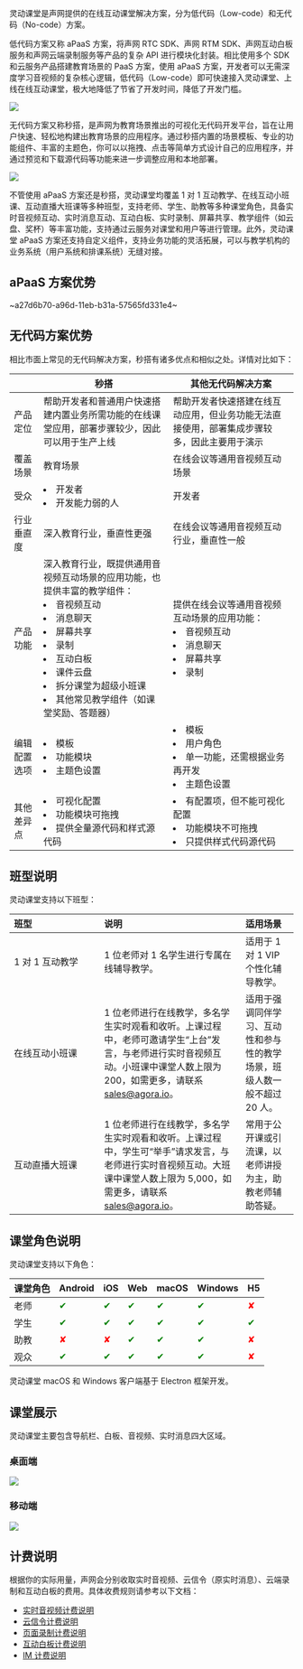 灵动课堂是声网提供的在线互动课堂解决方案，分为低代码（Low-code）和无代码（No-code）方案。

低代码方案又称 aPaaS 方案，将声网 RTC SDK、声网 RTM SDK、声网互动白板服务和声网云端录制服务等产品的复杂 API 进行模块化封装。相比使用多个 SDK 和云服务产品搭建教育场景的 PaaS 方案，使用 aPaaS 方案，开发者可以无需深度学习音视频的复杂核心逻辑，低代码（Low-code）即可快速接入灵动课堂、上线在线互动课堂，极大地降低了节省了开发时间，降低了开发门槛。

![](https://web-cdn.agora.io/docs-files/1654068243051)

无代码方案又称秒搭，是声网为教育场景推出的可视化无代码开发平台，旨在让用户快速、轻松地构建出教育场景的应用程序。通过秒搭内置的场景模板、专业的功能组件、丰富的主题色，你可以以拖拽、点击等简单方式设计自己的应用程序，并通过预览和下载源代码等功能来进一步调整应用和本地部署。

![](https://web-cdn.agora.io/docs-files/1666602776342)

不管使用 aPaaS 方案还是秒搭，灵动课堂均覆盖 1 对 1 互动教学、在线互动小班课、互动直播大班课等多种班型，支持老师、学生、助教等多种课堂角色，具备实时音视频互动、实时消息互动、互动白板、实时录制、屏幕共享、教学组件（如云盘、奖杯）等丰富功能，支持通过云服务对课堂和用户等进行管理。此外，灵动课堂 aPaaS 方案还支持自定义组件，支持业务功能的灵活拓展，可以与教学机构的业务系统（用户系统和排课系统）无缝对接。


## aPaaS 方案优势

~a27d6b70-a96d-11eb-b31a-57565fd331e4~

## 无代码方案优势

相比市面上常见的无代码解决方案，秒搭有诸多优点和相似之处。详情对比如下：

|   | 秒搭   | 其他无代码解决方案   |
|-----|-----|-----|
| 产品定位    | 帮助开发者和普通用户快速搭建内置业务所需功能的在线课堂应用，部署步骤较少，因此可以用于生产上线 | 帮助开发者快速搭建在线互动应用，但业务功能无法直接使用，部署集成步骤较多，因此主要用于演示|
| 覆盖场景        | 教育场景                                    | 在线会议等通用音视频互动场景|
| 受众 | <li>开发者</li><li>开发能力弱的人</li> | 开发者  |
| 行业垂直度 | 深入教育行业，垂直性更强 | 在线会议等通用音视频互动行业，垂直性一般 |
| 产品功能     | 深入教育行业，既提供通用音视频互动场景的应用功能，也提供丰富的教学组件：<li>音视频互动</li><li>消息聊天</li><li>屏幕共享</li><li>录制</li><li>互动白板</li><li>课件云盘</li><li>拆分课堂为超级小班课</li><li>其他常见教学组件（如课堂奖励、答题器）</li>| 提供在线会议等通用音视频互动场景的应用功能：<li>音视频互动</li><li>消息聊天</li><li>屏幕共享</li><li>录制</li> |
| 编辑配置选项                 | <li>模板</li><li>功能模块</li><li>主题色设置</li>    | <li>模板</li><li>用户角色</li><li>单一功能，还需根据业务再开发</li><li>主题色设置</li>    |
| 其他差异点                       | <li>可视化配置</li><li>功能模块可拖拽</li><li>提供全量源代码和样式源代码</li> | <li>有配置项，但不能可视化配置</li><li>功能模块不可拖拽</li><li>只提供样式代码源代码  |

## 班型说明

灵动课堂支持以下班型：

| <span style="white-space:nowrap;">班型&emsp;&emsp;&emsp;&emsp;&emsp;&emsp;&emsp;</span> | 说明                                                         | 适用场景                                                     |
| :----------------------------------------------------------- | :----------------------------------------------------------- | :----------------------------------------------------------- |
| 1 对 1 互动教学                                              | 1 位老师对 1 名学生进行专属在线辅导教学。                    | 适用于 1 对 1 VIP 个性化辅导教学。                           |
| 在线互动小班课                                               | 1 位老师进行在线教学，多名学生实时观看和收听。上课过程中，老师可邀请学生“上台”发言，与老师进行实时音视频互动。小班课中课堂人数上限为 200，如需更多，请联系 sales@agora.io。 | 适用于强调同伴学习、互动性和参与性的教学场景，班级人数一般不超过 20 人。 |
| 互动直播大班课                                               | 1 位老师进行在线教学，多名学生实时观看和收听。上课过程中，学生可“举手”请求发言，与老师进行实时音视频互动。大班课中课堂人数上限为 5,000，如需更多，请联系 sales@agora.io。 | 常用于公开课或引流课，以老师讲授为主，助教老师辅助答疑。     |

## 课堂角色说明

灵动课堂支持以下角色：

| 课堂角色 | Android | iOS | Web | macOS | Windows | H5 |
| :------- | :------- | :--- | :--- | :----- | :------- | -------- |
| 老师   | <font color="green">✔</font> | <font color="green">✔</font> | <font color="green">✔</font>    | <font color="green">✔</font>      | <font color="green">✔</font>        | <font color="red">✘</font> |
| 学生   | <font color="green">✔</font>        | <font color="green">✔</font>    | <font color="green">✔</font>    | <font color="green">✔</font>      | <font color="green">✔</font>        | <font color="green">✔</font> |
| 助教   | <font color="red">✘</font>        | <font color="red">✘</font>    | <font color="green">✔</font>    | <font color="green">✔</font>      | <font color="green">✔</font>        | <font color="red">✘</font> |
| 观众 | <font color="green">✔</font> | <font color="green">✔</font> | <font color="green">✔</font> | <font color="green">✔</font> | <font color="green">✔</font> | <font color="red">✘</font> |

<div class="alert info">灵动课堂 macOS 和 Windows 客户端基于 Electron 框架开发。</div>

## 课堂展示

灵动课堂主要包含导航栏、白板、音视频、实时消息四大区域。

### 桌面端

![](https://web-cdn.agora.io/docs-files/1640784550634)

### 移动端

![](https://web-cdn.agora.io/docs-files/1640784215154)

## 计费说明

根据你的实际用量，声网会分别收取实时音视频、云信令（原实时消息）、云端录制和互动白板的费用。具体收费规则请参考以下文档：

-   [实时音视频计费说明](/cn/Interactive%20Broadcast/billing_rtc?platform=Android)
-   [云信令计费说明](/cn/Real-time-Messaging/billing_rtm?platform=All%20Platforms)
-   [页面录制计费说明](/cn/cloud-recording/billing_cloud_recording_web?platform=RESTful)
-   [互动白板计费说明](/cn/whiteboard/billing_whiteboard?platform=Web)
-   [IM 计费说明](https://www.easemob.com/pricing/im)